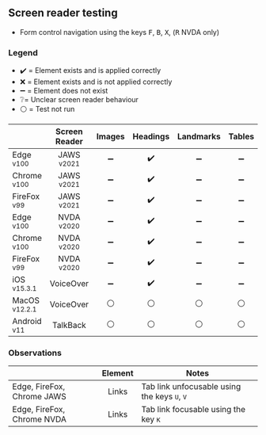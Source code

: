 ## Screen reader testing
- Form control navigation using the keys <kbd>F</kbd>, <kbd>B</kbd>, <kbd>X</kbd>, (<kbd>R</kbd> NVDA only)

### Legend
- :heavy_check_mark: = Element exists and is applied correctly
- :x: = Element exists and is not applied correctly
- :heavy_minus_sign: = Element does not exist
- :grey_question:= Unclear screen reader behaviour
- :white_circle: = Test not run

|   |Screen Reader   | Images | Headings  |Landmarks   |Tables   | Lists |Links |Form Controls |
|---|:-:|:-:|:-:|:-:|:-:|:-:|:-:|:-:|
| Edge <sup>v100</sup> 		| JAWS <sup>v2021</sup> 	| :heavy_minus_sign: | :heavy_check_mark:  | :heavy_minus_sign:  | :heavy_minus_sign: | :heavy_minus_sign:   | :heavy_check_mark:  | :heavy_check_mark:  |
| Chrome <sup>v100</sup> 	| JAWS <sup>v2021</sup>  	| :heavy_minus_sign:  | :heavy_check_mark:  | :heavy_minus_sign:  | :heavy_minus_sign:  | :heavy_minus_sign:  | :heavy_check_mark:  | :heavy_check_mark:  |
| FireFox <sup>v99</sup> 	| JAWS <sup>v2021</sup>   	| :heavy_minus_sign:  | :heavy_check_mark:  | :heavy_minus_sign:  | :heavy_minus_sign:  | :heavy_minus_sign:   | :heavy_check_mark:  | :heavy_check_mark:  |
| Edge <sup>v100</sup> 		| NVDA <sup>v2020</sup> 	| :heavy_minus_sign:  | :heavy_check_mark:  | :heavy_minus_sign:  | :heavy_minus_sign:  | :heavy_minus_sign:  | :heavy_check_mark: | :heavy_check_mark: |
| Chrome <sup>v100</sup> 	| NVDA <sup>v2020</sup>  	|:heavy_minus_sign:  | :heavy_check_mark:  | :heavy_minus_sign: | :heavy_minus_sign:  | :heavy_minus_sign:  | :heavy_check_mark:  | :heavy_check_mark:  |
| FireFox <sup>v99</sup> 	| NVDA <sup>v2020</sup>   	| :heavy_minus_sign:  | :heavy_check_mark:  | :heavy_minus_sign: | :heavy_minus_sign:   | :heavy_minus_sign: | :heavy_check_mark:  |:heavy_check_mark:  |
| iOS <sup>v15.3.1</sup> 	| VoiceOver 				| :heavy_minus_sign:  | :heavy_check_mark:  | :heavy_minus_sign:  | :heavy_minus_sign:  | :heavy_minus_sign: | :heavy_check_mark:  | :heavy_check_mark:   |
| MacOS <sup>v12.2.1</sup> 	| VoiceOver  				|:white_circle:  | :white_circle:   | :white_circle:   | :white_circle: | :white_circle:   | :white_circle:   | :white_circle:  |
| Android <sup>v11</sup> 	| TalkBack 					| :white_circle:  | :white_circle:  | :white_circle: | :white_circle:  | :white_circle:  |:white_circle:  | :white_circle:  |

### Observations
|  | Element  | Notes |
|---|:-:|---|
| Edge, FireFox, Chrome JAWS | Links  | Tab link unfocusable using the keys <kbd>U</kbd>, <kbd>V</kbd>  |
| Edge, FireFox, Chrome NVDA | Links  | Tab link focusable using the key <kbd>K</kbd>  |
